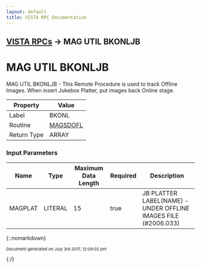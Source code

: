 ```yaml
---
layout: default
title: VISTA RPC Documentation
---
```


## [VISTA RPCs](TableOfContents) &#8594; MAG UTIL BKONLJB
# MAG UTIL BKONLJB

MAG UTIL BKONLJB - This Remote Procedure is used to track Offline Images. When insert Jukebox Platter, put images back Online stage.

Property | Value
--- | ---
Label | BKONL
Routine | [MAGSDOFL](http://code.osehra.org/dox/Routine_MAGSDOFL_source.html)
Return Type | ARRAY


### Input Parameters

Name | Type | Maximum Data Length | Required | Description
--- | --- | --- | --- | ---
MAGPLAT | LITERAL | 15 | true | JB PLATTER LABEL(NAME) - UNDER OFFLINE IMAGES FILE (#2006.033)



{::nomarkdown} <br/><p style="font-size: 11px">Document generated on July 3rd 2017, 12:09:02 pm</p>{:/}